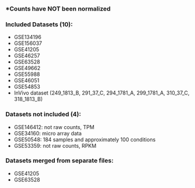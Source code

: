 ### *Counts have NOT been normalized

### Included Datasets (10):
- GSE134196
- GSE156037
- GSE41205
- GSE46257
- GSE63528
- GSE49662
- GSE55988
- GSE46051
- GSE54853
- InVivo dataset (249_1813_B, 291_37_C, 294_1781_A, 299_1781_A, 310_37_C,	318_1813_B)

### Datasets not included (4):
- GSE146412: not raw counts, TPM
- GSE34160: micro array data
- GSE50548: 184 samples and approximately 100 conditions
- GSE53359: not raw counts, RPKM

### Datasets merged from separate files:
- GSE41205
- GSE63528
